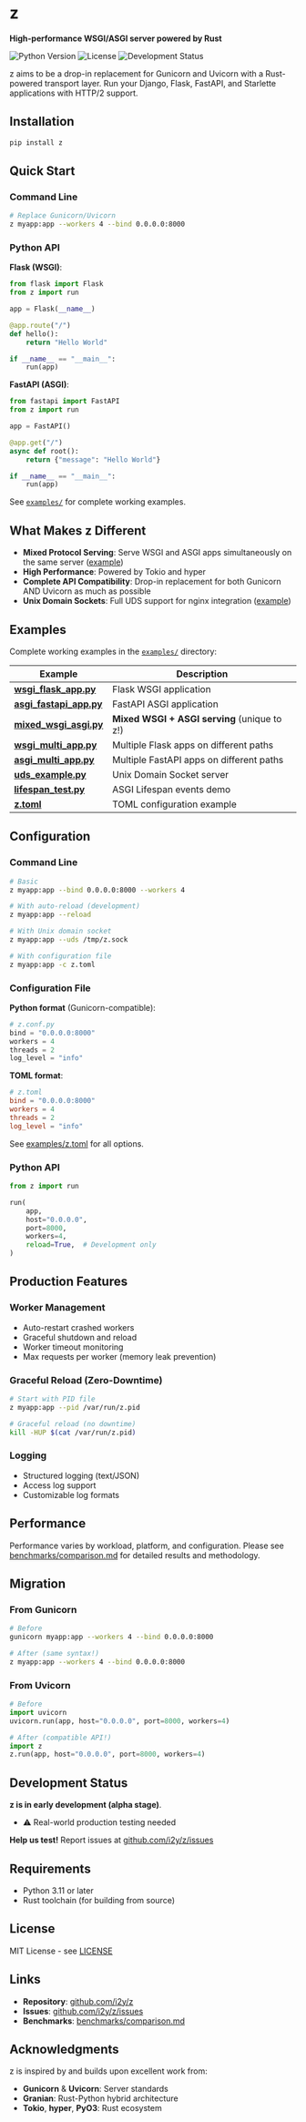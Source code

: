 # z

**High-performance WSGI/ASGI server powered by Rust**

![Python Version](https://img.shields.io/badge/python-3.11+-blue.svg)
![License](https://img.shields.io/badge/license-MIT-green.svg)
![Development Status](https://img.shields.io/badge/status-alpha-orange.svg)

z aims to be a drop-in replacement for Gunicorn and Uvicorn with a Rust-powered transport layer. Run your Django, Flask, FastAPI, and Starlette applications with HTTP/2 support.

## Installation

```bash
pip install z
```

## Quick Start

### Command Line

```bash
# Replace Gunicorn/Uvicorn
z myapp:app --workers 4 --bind 0.0.0.0:8000
```

### Python API

**Flask (WSGI)**:
```python
from flask import Flask
from z import run

app = Flask(__name__)

@app.route("/")
def hello():
    return "Hello World"

if __name__ == "__main__":
    run(app)
```

**FastAPI (ASGI)**:
```python
from fastapi import FastAPI
from z import run

app = FastAPI()

@app.get("/")
async def root():
    return {"message": "Hello World"}

if __name__ == "__main__":
    run(app)
```

See [`examples/`](examples/) for complete working examples.

## What Makes z Different

- **Mixed Protocol Serving**: Serve WSGI and ASGI apps simultaneously on the same server ([example](examples/mixed_wsgi_asgi.py))
- **High Performance**: Powered by Tokio and hyper
- **Complete API Compatibility**: Drop-in replacement for both Gunicorn AND Uvicorn as much as possible
- **Unix Domain Sockets**: Full UDS support for nginx integration ([example](examples/uds_example.py))

## Examples

Complete working examples in the [`examples/`](examples/) directory:

| Example | Description |
|---------|-------------|
| **[wsgi_flask_app.py](examples/wsgi_flask_app.py)** | Flask WSGI application |
| **[asgi_fastapi_app.py](examples/asgi_fastapi_app.py)** | FastAPI ASGI application |
| **[mixed_wsgi_asgi.py](examples/mixed_wsgi_asgi.py)** | **Mixed WSGI + ASGI serving** (unique to z!) |
| **[wsgi_multi_app.py](examples/wsgi_multi_app.py)** | Multiple Flask apps on different paths |
| **[asgi_multi_app.py](examples/asgi_multi_app.py)** | Multiple FastAPI apps on different paths |
| **[uds_example.py](examples/uds_example.py)** | Unix Domain Socket server |
| **[lifespan_test.py](examples/lifespan_test.py)** | ASGI Lifespan events demo |
| **[z.toml](examples/z.toml)** | TOML configuration example |

## Configuration

### Command Line

```bash
# Basic
z myapp:app --bind 0.0.0.0:8000 --workers 4

# With auto-reload (development)
z myapp:app --reload

# With Unix domain socket
z myapp:app --uds /tmp/z.sock

# With configuration file
z myapp:app -c z.toml
```

### Configuration File

**Python format** (Gunicorn-compatible):
```python
# z.conf.py
bind = "0.0.0.0:8000"
workers = 4
threads = 2
log_level = "info"
```

**TOML format**:
```toml
# z.toml
bind = "0.0.0.0:8000"
workers = 4
threads = 2
log_level = "info"
```

See [examples/z.toml](examples/z.toml) for all options.

### Python API

```python
from z import run

run(
    app,
    host="0.0.0.0",
    port=8000,
    workers=4,
    reload=True,  # Development only
)
```

## Production Features

### Worker Management
- Auto-restart crashed workers
- Graceful shutdown and reload
- Worker timeout monitoring
- Max requests per worker (memory leak prevention)

### Graceful Reload (Zero-Downtime)

```bash
# Start with PID file
z myapp:app --pid /var/run/z.pid

# Graceful reload (no downtime)
kill -HUP $(cat /var/run/z.pid)
```

### Logging
- Structured logging (text/JSON)
- Access log support
- Customizable log formats

## Performance

Performance varies by workload, platform, and configuration.
Please see [benchmarks/comparison.md](benchmarks/comparison.md) for detailed results and methodology.

## Migration

### From Gunicorn

```bash
# Before
gunicorn myapp:app --workers 4 --bind 0.0.0.0:8000

# After (same syntax!)
z myapp:app --workers 4 --bind 0.0.0.0:8000
```

### From Uvicorn

```python
# Before
import uvicorn
uvicorn.run(app, host="0.0.0.0", port=8000, workers=4)

# After (compatible API!)
import z
z.run(app, host="0.0.0.0", port=8000, workers=4)
```

## Development Status

**z is in early development (alpha stage)**.

- ⚠️ Real-world production testing needed

**Help us test!** Report issues at [github.com/i2y/z/issues](https://github.com/i2y/z/issues)

## Requirements

- Python 3.11 or later
- Rust toolchain (for building from source)

## License

MIT License - see [LICENSE](LICENSE)

## Links

- **Repository**: [github.com/i2y/z](https://github.com/i2y/z)
- **Issues**: [github.com/i2y/z/issues](https://github.com/i2y/z/issues)
- **Benchmarks**: [benchmarks/comparison.md](benchmarks/comparison.md)

## Acknowledgments

z is inspired by and builds upon excellent work from:
- **Gunicorn** & **Uvicorn**: Server standards
- **Granian**: Rust-Python hybrid architecture
- **Tokio**, **hyper**, **PyO3**: Rust ecosystem
